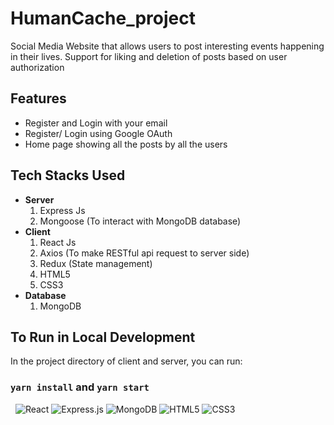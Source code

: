 # HumanCache_project
Social Media Website that allows users to post interesting events happening in their lives. Support for liking and deletion of posts based on user authorization

## Features
- Register and Login with your email 
- Register/ Login using Google OAuth
- Home page showing all the posts by all the users

## Tech Stacks Used
- **Server**
    1. Express Js
    2. Mongoose (To interact with MongoDB database)
- **Client**
    1. React Js
    2. Axios (To make RESTful api request to server side)
    3. Redux (State management)
    4. HTML5
    5. CSS3
- **Database**
    1. MongoDB

## To Run in Local Development
In the project directory of client and server, you can run:
### `yarn install` and `yarn start`
&nbsp;
![React](https://img.shields.io/badge/React-20232A?style=for-the-badge&logo=react&logoColor=61DAFB)  ![Express.js](https://img.shields.io/badge/Express.js-000000?style=for-the-badge&logo=express&logoColor=white) ![MongoDB](https://img.shields.io/badge/MongoDB-white?style=for-the-badge&logo=mongodb&logoColor=4EA94B) ![HTML5](https://img.shields.io/badge/HTML5-E34F26?style=for-the-badge&logo=html5&logoColor=white) ![CSS3](https://img.shields.io/badge/CSS3-1572B6?style=for-the-badge&logo=css3&logoColor=white)
